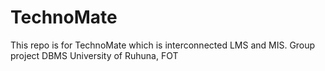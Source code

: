 # TechnoMate
This repo is for TechnoMate which is interconnected LMS and MIS. Group project DBMS University of Ruhuna, FOT
